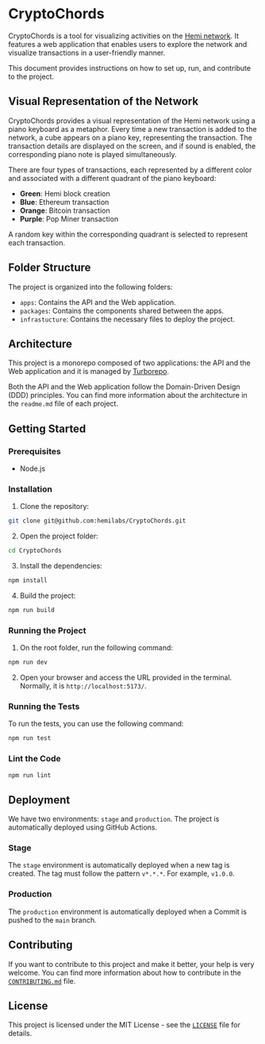 # CryptoChords
CryptoChords is a tool for visualizing activities on the [Hemi network](https://hemi.xyz). It features a web application that enables users to explore the network and visualize transactions in a user-friendly manner.

This document provides instructions on how to set up, run, and contribute to the project.

## Visual Representation of the Network
CryptoChords provides a visual representation of the Hemi network using a piano keyboard as a metaphor. Every time a new transaction is added to the network, a cube appears on a piano key, representing the transaction. The transaction details are displayed on the screen, and if sound is enabled, the corresponding piano note is played simultaneously.

There are four types of transactions, each represented by a different color and associated with a different quadrant of the piano keyboard:

- **Green**: Hemi block creation
- **Blue**: Ethereum transaction
- **Orange**: Bitcoin transaction
- **Purple**: Pop Miner transaction

A random key within the corresponding quadrant is selected to represent each transaction.


## Folder Structure
The project is organized into the following folders:

- `apps`: Contains the API and the Web application.
- `packages`: Contains the components shared between the apps.
- `infrastucture`: Contains the necessary files to deploy the project.

## Architecture
This project is a monorepo composed of two applications: the API and the Web application and it is managed by [Turborepo](https://turbo.build/repo/docs).

Both the API and the Web application follow the Domain-Driven Design (DDD) principles. You can find more information about the architecture in the `readme.md` file of each project.

## Getting Started

### Prerequisites

- Node.js

### Installation

1. Clone the repository:

```bash
git clone git@github.com:hemilabs/CryptoChords.git
```

2. Open the project folder:

```bash
cd CryptoChords
```

3. Install the dependencies:

```bash
npm install
```

4. Build the project:

```bash
npm run build
```

### Running the Project

1. On the root folder, run the following command:

```bash
npm run dev
```

2. Open your browser and access the URL provided in the terminal. Normally, it is `http://localhost:5173/`.

### Running the Tests

To run the tests, you can use the following command:

```bash
npm run test
```

### Lint the Code

```bash
npm run lint
```

## Deployment
We have two environments: `stage` and `production`.
The project is automatically deployed using GitHub Actions. 

### Stage
The `stage` environment is automatically deployed when a new tag is created. The tag must follow the pattern `v*.*.*`. For example, `v1.0.0`.

### Production
The `production` environment is automatically deployed when a Commit is pushed to the `main` branch.

## Contributing
If you want to contribute to this project and make it better, your help is very welcome.
You can find more information about how to contribute in the [`CONTRIBUTING.md`](./CONTRIBUTING.md) file.

## License
This project is licensed under the MIT License - see the [`LICENSE`](./LICENSE) file for details.
